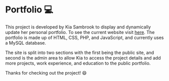 # Portfolio :computer:

This project is developed by Kia Sambrook to display and dynamically update her personal portfolio. To see the current website visit [here](www.kiasambrook.co.uk).
The portfolio is made up of HTML, CSS, PHP, and JavaScript, and currently uses a MySQL database. 

The site is split into two sections with the first being the public site, and second is the admin area to allow Kia to access the project details and add more projects, work experience, and education to the public portfolio. 

Thanks for checking out the project! 😄
